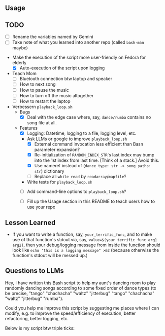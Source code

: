 ## Usage


## TODO
- [ ] Rename the variables named by Gemini
- [ ] Take note of what you learned into another repo (called `bash-man` maybe)
- Make the execution of the script more user-friendly on Fedora for elderly
    - [x] Auto-execution of the script upon logging
- Teach Mom
    - [ ] Bluetooth connection btw laptop and speaker
    - [ ] How to next song
    - [ ] How to pause the music
    - [ ] How to turn off the music altogether
    - [ ] How to restart the laptop
- Verbessern `playback_loop.sh`
    - Bugs
        - [x] Deal with the edge case where, say, `dance/rumba` contains no song file at all.
    - Features
        - [x] Logging: Datetime, logging to a file, logging level, etc.
        - Ask LLMs or google to improve `playback_loop.sh`
            - [x] External command invocation less efficient than Basn parameter expansion?
            - [x] Re-initialization of `RANDOM_INDEX_STR`'s last index may bump into the 1st index from last time. [Think of a stack.] Avoid this.
            - [x] Use nameref instead of (`dance_type: str -> song_paths: str`) dictionary
            - [ ] Replace all `while read` by `readarray`/`mapfile`?
        - Write tests for `playback_loop.sh`
        - [ ] Add command-line options to `playback_loop.sh`?
        - [ ] Fill up the Usage section in this README to teach users how to use your repo


## Lesson Learned
- If you want to write a function, say, `your_terrific_func`, and to make use of
  that function's stdout via, say, `value=$(your_terrific_func arg1 arg2)`,
  then your debug/logging message from inside the function should look like
  `echo "this is a logging message" >&2` (because otherwise the function's
  stdout will be messed up.)


## Questions to LLMs
Hey, I have written this Bash script to help my aunt's dancing room to play
randomly dancing songs according to some fixed order of dance types
(to be precise, "tango" "chachacha" "waltz" "jitterbug" "tango" "chachacha" "waltz" "jitterbug" "rumba").

Could you help me improve this script by suggesting me places where I can modify, e.g.
to improve the speed/efficiency of execution, better refactoring, better logging, etc.

Below is my script btw triple ticks:
